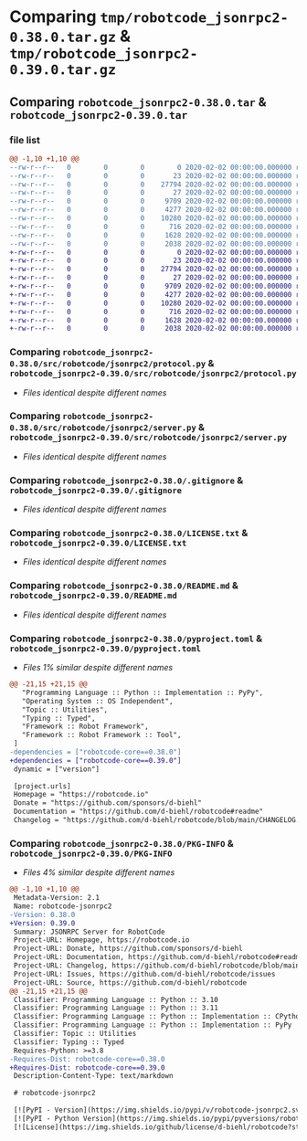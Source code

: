 # Comparing `tmp/robotcode_jsonrpc2-0.38.0.tar.gz` & `tmp/robotcode_jsonrpc2-0.39.0.tar.gz`

## Comparing `robotcode_jsonrpc2-0.38.0.tar` & `robotcode_jsonrpc2-0.39.0.tar`

### file list

```diff
@@ -1,10 +1,10 @@
--rw-r--r--   0        0        0        0 2020-02-02 00:00:00.000000 robotcode_jsonrpc2-0.38.0/src/robotcode/jsonrpc2/__init__.py
--rw-r--r--   0        0        0       23 2020-02-02 00:00:00.000000 robotcode_jsonrpc2-0.38.0/src/robotcode/jsonrpc2/__version__.py
--rw-r--r--   0        0        0    27794 2020-02-02 00:00:00.000000 robotcode_jsonrpc2-0.38.0/src/robotcode/jsonrpc2/protocol.py
--rw-r--r--   0        0        0       27 2020-02-02 00:00:00.000000 robotcode_jsonrpc2-0.38.0/src/robotcode/jsonrpc2/py.typed
--rw-r--r--   0        0        0     9709 2020-02-02 00:00:00.000000 robotcode_jsonrpc2-0.38.0/src/robotcode/jsonrpc2/server.py
--rw-r--r--   0        0        0     4277 2020-02-02 00:00:00.000000 robotcode_jsonrpc2-0.38.0/.gitignore
--rw-r--r--   0        0        0    10280 2020-02-02 00:00:00.000000 robotcode_jsonrpc2-0.38.0/LICENSE.txt
--rw-r--r--   0        0        0      716 2020-02-02 00:00:00.000000 robotcode_jsonrpc2-0.38.0/README.md
--rw-r--r--   0        0        0     1628 2020-02-02 00:00:00.000000 robotcode_jsonrpc2-0.38.0/pyproject.toml
--rw-r--r--   0        0        0     2038 2020-02-02 00:00:00.000000 robotcode_jsonrpc2-0.38.0/PKG-INFO
+-rw-r--r--   0        0        0        0 2020-02-02 00:00:00.000000 robotcode_jsonrpc2-0.39.0/src/robotcode/jsonrpc2/__init__.py
+-rw-r--r--   0        0        0       23 2020-02-02 00:00:00.000000 robotcode_jsonrpc2-0.39.0/src/robotcode/jsonrpc2/__version__.py
+-rw-r--r--   0        0        0    27794 2020-02-02 00:00:00.000000 robotcode_jsonrpc2-0.39.0/src/robotcode/jsonrpc2/protocol.py
+-rw-r--r--   0        0        0       27 2020-02-02 00:00:00.000000 robotcode_jsonrpc2-0.39.0/src/robotcode/jsonrpc2/py.typed
+-rw-r--r--   0        0        0     9709 2020-02-02 00:00:00.000000 robotcode_jsonrpc2-0.39.0/src/robotcode/jsonrpc2/server.py
+-rw-r--r--   0        0        0     4277 2020-02-02 00:00:00.000000 robotcode_jsonrpc2-0.39.0/.gitignore
+-rw-r--r--   0        0        0    10280 2020-02-02 00:00:00.000000 robotcode_jsonrpc2-0.39.0/LICENSE.txt
+-rw-r--r--   0        0        0      716 2020-02-02 00:00:00.000000 robotcode_jsonrpc2-0.39.0/README.md
+-rw-r--r--   0        0        0     1628 2020-02-02 00:00:00.000000 robotcode_jsonrpc2-0.39.0/pyproject.toml
+-rw-r--r--   0        0        0     2038 2020-02-02 00:00:00.000000 robotcode_jsonrpc2-0.39.0/PKG-INFO
```

### Comparing `robotcode_jsonrpc2-0.38.0/src/robotcode/jsonrpc2/protocol.py` & `robotcode_jsonrpc2-0.39.0/src/robotcode/jsonrpc2/protocol.py`

 * *Files identical despite different names*

### Comparing `robotcode_jsonrpc2-0.38.0/src/robotcode/jsonrpc2/server.py` & `robotcode_jsonrpc2-0.39.0/src/robotcode/jsonrpc2/server.py`

 * *Files identical despite different names*

### Comparing `robotcode_jsonrpc2-0.38.0/.gitignore` & `robotcode_jsonrpc2-0.39.0/.gitignore`

 * *Files identical despite different names*

### Comparing `robotcode_jsonrpc2-0.38.0/LICENSE.txt` & `robotcode_jsonrpc2-0.39.0/LICENSE.txt`

 * *Files identical despite different names*

### Comparing `robotcode_jsonrpc2-0.38.0/README.md` & `robotcode_jsonrpc2-0.39.0/README.md`

 * *Files identical despite different names*

### Comparing `robotcode_jsonrpc2-0.38.0/pyproject.toml` & `robotcode_jsonrpc2-0.39.0/pyproject.toml`

 * *Files 1% similar despite different names*

```diff
@@ -21,15 +21,15 @@
   "Programming Language :: Python :: Implementation :: PyPy",
   "Operating System :: OS Independent",
   "Topic :: Utilities",
   "Typing :: Typed",
   "Framework :: Robot Framework",
   "Framework :: Robot Framework :: Tool",
 ]
-dependencies = ["robotcode-core==0.38.0"]
+dependencies = ["robotcode-core==0.39.0"]
 dynamic = ["version"]
 
 [project.urls]
 Homepage = "https://robotcode.io"
 Donate = "https://github.com/sponsors/d-biehl"
 Documentation = "https://github.com/d-biehl/robotcode#readme"
 Changelog = "https://github.com/d-biehl/robotcode/blob/main/CHANGELOG.md"
```

### Comparing `robotcode_jsonrpc2-0.38.0/PKG-INFO` & `robotcode_jsonrpc2-0.39.0/PKG-INFO`

 * *Files 4% similar despite different names*

```diff
@@ -1,10 +1,10 @@
 Metadata-Version: 2.1
 Name: robotcode-jsonrpc2
-Version: 0.38.0
+Version: 0.39.0
 Summary: JSONRPC Server for RobotCode
 Project-URL: Homepage, https://robotcode.io
 Project-URL: Donate, https://github.com/sponsors/d-biehl
 Project-URL: Documentation, https://github.com/d-biehl/robotcode#readme
 Project-URL: Changelog, https://github.com/d-biehl/robotcode/blob/main/CHANGELOG.md
 Project-URL: Issues, https://github.com/d-biehl/robotcode/issues
 Project-URL: Source, https://github.com/d-biehl/robotcode
@@ -21,15 +21,15 @@
 Classifier: Programming Language :: Python :: 3.10
 Classifier: Programming Language :: Python :: 3.11
 Classifier: Programming Language :: Python :: Implementation :: CPython
 Classifier: Programming Language :: Python :: Implementation :: PyPy
 Classifier: Topic :: Utilities
 Classifier: Typing :: Typed
 Requires-Python: >=3.8
-Requires-Dist: robotcode-core==0.38.0
+Requires-Dist: robotcode-core==0.39.0
 Description-Content-Type: text/markdown
 
 # robotcode-jsonrpc2
 
 [![PyPI - Version](https://img.shields.io/pypi/v/robotcode-jsonrpc2.svg)](https://pypi.org/project/robotcode-jsonrpc2)
 [![PyPI - Python Version](https://img.shields.io/pypi/pyversions/robotcode-jsonrpc2.svg)](https://pypi.org/project/robotcode-jsonrpc2)
 [![License](https://img.shields.io/github/license/d-biehl/robotcode?style=flat&logo=apache)](https://github.com/d-biehl/robotcode/blob/master/LICENSE.txt)
```

